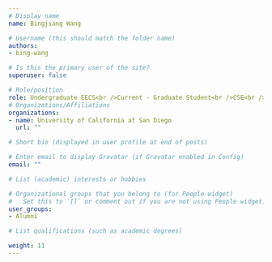 ```yaml
---
# Display name
name: Bingjiang Wang

# Username (this should match the folder name)
authors: 
- bing-wang

# Is this the primary user of the site?
superuser: false

# Role/position
role: Undergraduate EECS<br />Current - Graduate Student<br />CSE<br />University of California at San Diego
# Organizations/Affiliations
organizations:
- name: University of California at San Diego
  url: ""

# Short bio (displayed in user profile at end of posts)

# Enter email to display Gravatar (if Gravatar enabled in Config)
email: ""

# List (academic) interests or hobbies

# Organizational groups that you belong to (for People widget)
#   Set this to `[]` or comment out if you are not using People widget.
user_groups: 
- Alumni

# List qualifications (such as academic degrees)

weight: 11
---
```

